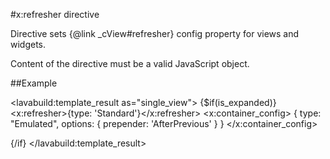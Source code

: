 
#x:refresher directive

<script type="lavabuild/eval">result = global.LavaBuild.generateDirectiveInfoBox('refresher');</script>

Directive sets {@link _cView#refresher} config property for views and widgets.

Content of the directive must be a valid JavaScript object.

##Example

<lavabuild:template_result as="single_view">
{$if(is_expanded)}
	<x:refresher>{type: 'Standard'}</x:refresher>
	<x:container_config>
		{
			type: "Emulated",
			options: {
				prepender: 'AfterPrevious'
			}
		}
	</x:container_config>
	<div x:type="view"></div>
{/if}
</lavabuild:template_result>